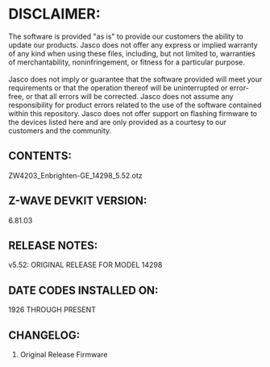 # DISCLAIMER:
The software is provided "as is" to provide our customers the ability to update our products. Jasco does not offer any express or implied warranty of any kind when using these files, including, but not limited to, warranties of merchantability, noninfringement, or fitness for a particular purpose.<br>
<br>
Jasco does not imply or guarantee that the software provided will meet your requirements or that the operation thereof will be uninterrupted or error-free, or that all errors will be corrected. Jasco does not assume any responsibility for product errors related to the use of the software contained within this repository. Jasco does not offer support on flashing firmware to the devices listed here and are only provided as a courtesy to our customers and the community.

## CONTENTS:
ZW4203_Enbrighten-GE_14298_5.52.otz

## Z-WAVE DEVKIT VERSION:
6.81.03

## RELEASE NOTES:
v5.52: ORIGINAL RELEASE FOR MODEL 14298

## DATE CODES INSTALLED ON:
1926 THROUGH PRESENT

## CHANGELOG:
1. Original Release Firmware